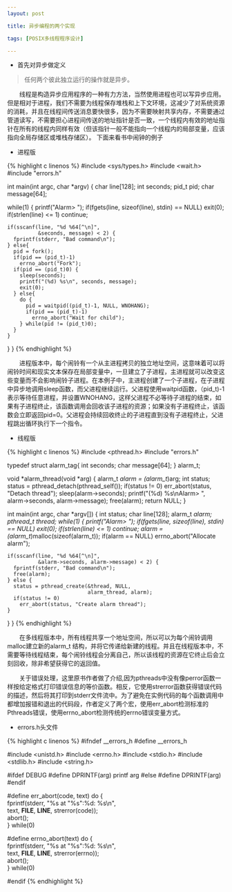 ```yaml
---
layout: post

title: 异步编程的两个实现

tags: [POSIX多线程程序设计]

---
```


* 首先对异步做定义
> 任何两个彼此独立运行的操作就是异步。
 
&emsp;&emsp;线程是构造异步应用程序的一种有力方法，当然使用进程也可以写异步应用。但是相对于进程，我们不需要为线程保存堆栈和上下文环境，这减少了对系统资源的消耗，并且在线程间传送消息要快很多，因为不需要映射共享内存，不需要通过管道读写，不需要担心进程间传送的地址指针是否一致，一个线程内有效的地址指针在所有的线程内同样有效（但该指针一般不能指向一个线程内的局部变量，应该指向全局存储区或堆栈存储区）。
下面来看书中闹钟的例子

* 进程版

{% highlight c linenos %}
#include <sys/types.h>
#include <wait.h>
#include "errors.h"

int main(int argc, char *argv) {
  char line[128];
  int seconds;
  pid_t pid;
  char message[64];

  while(1) {
    printf("Alarm> ");
    if(fgets(line, sizeof(line), stdin) == NULL) exit(0);
    if(strlen(line) <= 1) continue;

    if(sscanf(line, "%d %64[^\n]",
              &seconds, message) < 2) {
      fprintf(stderr, "Bad command\n");
    } else{
      pid = fork();
      if(pid == (pid_t)-1)
        errno_abort("Fork");
      if(pid == (pid_t)0) {
        sleep(seconds);
        printf("(%d) %s\n", seconds, message);
        exit(0);
      } else{
        do {
          pid = waitpid((pid_t)-1, NULL, WNOHANG);
          if(pid == (pid_t)-1)
            errno_abort("Wait for child");
        } while(pid != (pid_t)0);
      }
    }
  }
}
{% endhighlight %}

&emsp;&emsp;进程版本中，每个闹铃有一个从主进程拷贝的独立地址空间，这意味着可以将闹铃时间和现实文本保存在局部变量中，一旦建立了子进程，主进程就可以改变这些变量而不会影响闹铃子进程。在本例子中，主进程创建了一个子进程，在子进程中异步地调用sleep函数，而父进程继续运行。父进程使用waitpid函数，（pid_t)-1表示等待任意进程，并设置WNOHANG，这样父进程不必等待子进程的结束，如果有子进程终止，该函数调用会回收该子进程的资源；如果没有子进程终止，该函数会立即返回pid=0。父进程会持续回收终止的子进程直到没有子进程终止，父进程跳出循环执行下一个指令。

* 线程版

{% highlight c linenos %}
#include <pthread.h>
#include "errors.h"

typedef struct alarm_tag{
  int   seconds;
  char  message[64];
} alarm_t;

void *alarm_thread(void *arg) {
  alarm_t *alarm = (alarm_t*)arg;
  int status;
  status = pthread_detach(pthread_self());
  if(status != 0)
    err_abort(status, "Detach thread");
  sleep(alarm->seconds);
  printf("(%d) %s\nAlarm> ", alarm->seconds, alarm->message);
  free(alarm);
  return NULL;
}

int main(int argc, char *argv[]) {
  int status;
  char line[128];
  alarm_t *alarm;
  pthread_t thread;
  while(1) {
    printf("Alarm> ");
    if(fgets(line, sizeof(line), stdin) == NULL) exit(0);
    if(strlen(line) <= 1) continue;
    alarm = (alarm_t*)malloc(sizeof(alarm_t));
    if(alarm == NULL)
      errno_abort("Allocate alarm");

    if(sscanf(line, "%d %64[^\n]",
              &alarm->seconds, alarm->message) < 2) {
      fprintf(stderr, "Bad command\n");
      free(alarm);
    } else {
      status = pthread_create(&thread, NULL,
                              alarm_thread, alarm);
      if(status != 0)
        err_abort(status, "Create alarm thread");
    }
  }
}
{% endhighlight %}

&emsp;&emsp;在多线程版本中，所有线程共享一个地址空间，所以可以为每个闹铃调用malloc建立新的alarm_t 结构，并将它传递给新建的线程。并且在线程版本中，不需要等待线程结束，每个闹铃线程会分离自己，所以该线程的资源在它终止后会立刻回收，除非希望获得它的返回值。


&emsp;&emsp;关于错误处理，这里原书作者做了介绍,因为pthreads中没有像perror函数一样按给定格式打印错误信息的等价函数。相反，它使用strerror函数获得错误代码的描述，然后将其打印到stderr文件流中。为了避免在实例代码的每个函数调用中都增加报错和退出的代码段，作者定义了两个宏，使用err_abort检测标准的Pthreads错误，使用errno_abort检测传统的errno错误变量方式。

* errors.h头文件

{% highlight c linenos %}
#ifndef __errors_h
#define __errors_h

#include <unistd.h>
#include <errno.h>
#include <stdio.h>
#include <stdlib.h>
#include <string.h>

#ifdef DEBUG
#define DPRINTF(arg) printf arg
#else
#define DPRINTF(arg)
#endif

#define err_abort(code, text) do {\
  fprintf(stderr, "%s at \"%s\":%d: %s\n", \
          text, __FILE__, __LINE__, strerror(code)); \
  abort(); \
} while(0)

#define errno_abort(text) do {\
  fprintf(stderr, "%s at \"%s\":%d: %s\n", \
          text, __FILE__, __LINE__, strerror(errno)); \
  abort(); \
} while(0)

#endif
{% endhighlight %}
